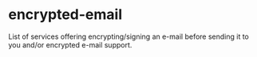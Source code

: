 # encrypted-email
List of services offering encrypting/signing an e-mail before sending it to you and/or encrypted e-mail support.
